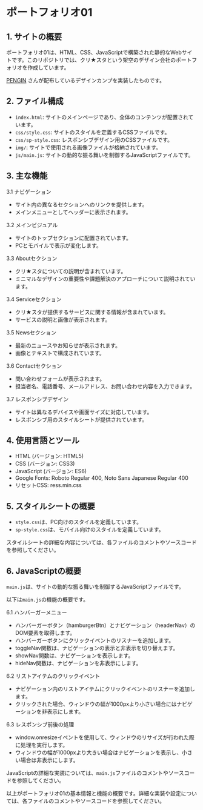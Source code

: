 # ポートフォリオ01

## 1. サイトの概要
   ポートフォリオ01は、HTML、CSS、JavaScriptで構築された静的なWebサイトです。このリポジトリでは、クリ★スタという架空のデザイン会社のポートフォリオを作成しています。
   
   [PENGIN](https://pengi-n.co.jp/blog/coding-practice1/) さんが配布しているデザインカンプを実装したものです。

## 2. ファイル構成
   - `index.html`: サイトのメインページであり、全体のコンテンツが配置されています。
   - `css/style.css`: サイトのスタイルを定義するCSSファイルです。
   - `css/sp-style.css`: レスポンシブデザイン用のCSSファイルです。
   - `img/`: サイトで使用される画像ファイルが格納されています。
   - `js/main.js`: サイトの動的な振る舞いを制御するJavaScriptファイルです。

## 3. 主な機能
   3.1 ナビゲーション
   - サイト内の異なるセクションへのリンクを提供します。
   - メインメニューとしてヘッダーに表示されます。

   3.2 メインビジュアル
   - サイトのトップセクションに配置されています。
   - PCとモバイルで表示が変化します。

   3.3 Aboutセクション
   - クリ★スタについての説明が含まれています。
   - ミニマルなデザインの重要性や課題解決のアプローチについて説明されています。

   3.4 Serviceセクション
   - クリ★スタが提供するサービスに関する情報が含まれています。
   - サービスの説明と画像が表示されます。

   3.5 Newsセクション
   - 最新のニュースやお知らせが表示されます。
   - 画像とテキストで構成されています。

   3.6 Contactセクション
   - 問い合わせフォームが表示されます。
   - 担当者名、電話番号、メールアドレス、お問い合わせ内容を入力できます。

   3.7 レスポンシブデザイン
   - サイトは異なるデバイスや画面サイズに対応しています。
   - レスポンシブ用のスタイルシートが提供されています。

## 4. 使用言語とツール
   - HTML (バージョン: HTML5)
   - CSS (バージョン: CSS3)
   - JavaScript (バージョン: ES6)
   - Google Fonts: Roboto Regular 400, Noto Sans Japanese Regular 400
   - リセットCSS: ress.min.css

## 5. スタイルシートの概要
   - `style.css`は、PC向けのスタイルを定義しています。
   - `sp-style.css`は、モバイル向けのスタイルを定義しています。

   スタイルシートの詳細な内容については、各ファイルのコメントやソースコードを参照してください。

## 6. JavaScriptの概要
   `main.js`は、サイトの動的な振る舞いを制御するJavaScriptファイルです。

   以下は`main.js`の機能の概要です。

   6.1 ハンバーガーメニュー
   - ハンバーガーボタン（hamburgerBtn）とナビゲーション（headerNav）のDOM要素を取得します。
   - ハンバーガーボタンにクリックイベントのリスナーを追加します。
   - toggleNav関数は、ナビゲーションの表示と非表示を切り替えます。
   - showNav関数は、ナビゲーションを表示します。
   - hideNav関数は、ナビゲーションを非表示にします。

   6.2 リストアイテムのクリックイベント
   - ナビゲーション内のリストアイテムにクリックイベントのリスナーを追加します。
   - クリックされた場合、ウィンドウの幅が1000pxより小さい場合にはナビゲーションを非表示にします。

   6.3 レスポンシブ前後の処理
   - window.onresizeイベントを使用して、ウィンドウのリサイズが行われた際に処理を実行します。
   - ウィンドウの幅が1000pxより大きい場合はナビゲーションを表示し、小さい場合は非表示にします。

   JavaScriptの詳細な実装については、`main.js`ファイルのコメントやソースコードを参照してください。

以上がポートフォリオ01の基本情報と機能の概要です。詳細な実装や設定については、各ファイルのコメントやソースコードを参照してください。
